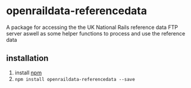 # openraildata-referencedata

A package for accessing the the UK National Rails reference data FTP server aswell as some helper functions to process and use the reference data

## installation
1. install [npm](https://nodejs.org "npm homepage")
2. `npm install openraildata-referencedata --save`